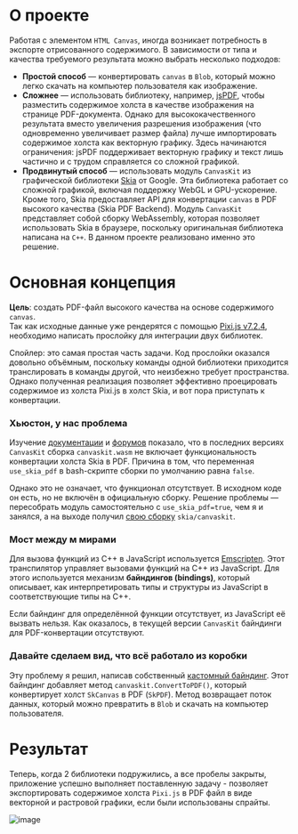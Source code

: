 
# О проекте

Работая с элементом `HTML Canvas`, иногда возникает потребность в экспорте отрисованного содержимого. В зависимости от типа и качества требуемого результата можно выбрать несколько подходов:

- **Простой способ** — конвертировать `canvas` в `Blob`, который можно легко скачать на компьютер пользователя как изображение.  
- **Сложнее** — использовать библиотеку, например, [jsPDF](https://github.com/parallax/jsPDF), чтобы разместить содержимое холста в качестве изображения на странице PDF-документа. Однако для высококачественного результата вместо увеличения разрешения изображения (что одновременно увеличивает размер файла) лучше импортировать содержимое холста как векторную графику. Здесь начинаются ограничения: jsPDF поддерживает векторную графику и текст лишь частично и с трудом справляется со сложной графикой.  
- **Продвинутый способ** — использовать модуль `CanvasKit` из графической библиотеки [Skia](https://github.com/google/skia) от Google. Эта библиотека работает со сложной графикой, включая поддержку WebGL и GPU-ускорение. Кроме того, Skia предоставляет API для конвертации `canvas` в PDF высокого качества (Skia PDF Backend). Модуль `CanvasKit` представляет собой сборку WebAssembly, которая позволяет использовать Skia в браузере, поскольку оригинальная библиотека написана на `C++`. В данном проекте реализовано именно это решение.

# Основная концепция

**Цель**: создать PDF-файл высокого качества на основе содержимого `canvas`.  
Так как исходные данные уже рендерятся с помощью [Pixi.js v7.2.4](https://www.npmjs.com/package/pixi.js-legacy/v/7.2.4), необходимо написать прослойку для интеграции двух библиотек.

Спойлер: это самая простая часть задачи. Код прослойки оказался довольно объёмным, поскольку команды одной библиотеки приходится транслировать в команды другой, что неизбежно требует пространства. Однако полученная реализация позволяет эффективно проецировать содержимое из холста Pixi.js в холст Skia, и вот пора приступать к конвертации.

### Хьюстон, у нас проблема

Изучение [документации](https://skia.org/docs/) и [форумов](https://groups.google.com/g/skia-discuss/c/SzTGfl_rQdI/m/QBv4tENHAgAJ) показало, что в последних версиях `CanvasKit` сборка `canvaskit.wasm` не включает функциональность конвертации холста Skia в PDF. Причина в том, что переменная `use_skia_pdf` в bash-скрипте сборки по умолчанию равна `false`.

Однако это не означает, что функционал отсутствует. В исходном коде он есть, но не включён в официальную сборку. Решение проблемы — пересобрать модуль самостоятельно с `use_skia_pdf=true`, чем я и занялся, а на выходе получил [свою сборку](https://github.com/theManAndHisShadow/skia-browser-pdf/tree/main) `skia/canvaskit`.

### Мост между м мирами

Для вызова функций из C++ в JavaScript используется [Emscripten](https://github.com/emscripten-core/emscripten). Этот транспилятор управляет вызовами функций на C++ из JavaScript. Для этого используется механизм **байндингов (bindings)**, который описывает, как интерпретировать типы и структуры из JavaScript в соответствующие типы на C++.

Если байндинг для определённой функции отсутствует, из JavaScript её вызвать нельзя. Как оказалось, в текущей версии `CanvasKit` байндинги для PDF-конвертации отсутствуют.

### Давайте сделаем вид, что всё работало из коробки

Эту проблему я решил, написав собственный [кастомный байндинг](https://github.com/theManAndHisShadow/skia-browser-pdf/blob/main/modules/canvaskit/canvaskit_extended_bindings.cpp). Этот байндинг добавляет метод `canvaskit.ConvertToPDF()`, который конвертирует холст `SkCanvas` в PDF (`SkPDF`). Метод возвращает поток данных, который можно превратить в `Blob` и скачать на компьютер пользователя.

# Результат
Теперь, когда 2 библиотеки подружились, а все пробелы закрыты, приложение успешно выполняет поставленную задачу - позволяет экспортировать содержимое холста `Pixi.js` в PDF файл в виде векторной и растровой графики, если были использованы спрайты.

![image](https://github.com/user-attachments/assets/f661f224-4137-414e-af69-6f0b0302c7bb)
